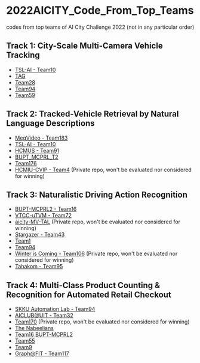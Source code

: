 # 2022AICITY_Code_From_Top_Teams
codes from top teams of AI City Challenge 2022 (not in any particular order)

## Track 1: City-Scale Multi-Camera Vehicle Tracking
* [TSL-AI - Team10](https://github.com/royukira/AIC22_Track1_MTMC_ID10)
* [TAG](https://github.com/backkon/AICITY2022_Track1_TAG)
* [Team28](https://github.com/Yejin0111/AICITY2022-Track1-MTMC)
* [Team94](https://github.com/DuongTran1708/AIC22_Track_1_MTMC)
* [Team59](https://github.com/coder-wangzhen/AIC22-MCVT)


## Track 2: Tracked-Vehicle Retrieval by Natural Language Descriptions
* [MegVideo - Team183](https://github.com/hbchen121/AICITY2022_Track2_SSM)
* [TSL-AI - Team10](https://github.com/Katherinaxxx/2022AICITY_T2)
* [HCMUS - Team91](https://github.com/nhtlongcs/AIC2022-VER)
* [BUPT_MCPRL_T2](https://github.com/dyhBUPT/OMG) 
* [Team176](https://github.com/Zhangjiacheng144/MGRS)
* [HCMIU-CVIP - Team4](https://github.com/zef1611/AIC22_Track2_HCMIU-CVIP) (Private repo, won't be evaluated nor considered for winning)


## Track 3: Naturalistic Driving Action Recognition
* [BUPT-MCPRL2 - Team16](https://github.com/1585231086/PAND-Precise-Action-Recognition-on-Naturalistic-Driving)
* [VTCC-uTVM - Team72](https://github.com/VTCC-uTVM/2022AICityChallenge-Track3)
* [aicity-MV-TAL](https://github.com/oppoVisualAnalysisOfHumans/aicity-MV-TAL/tree/main) (Private repo, won't be evaluated nor considered for winning)
* [Stargazer - Team43](https://github.com/JunweiLiang/aicity_action)
* [Team1](https://github.com/davidanastasiu/kndar)
* [Team94](https://github.com/cybercore-co-ltd/AICity2022-Track3)
* [Winter is Coming - Team106](https://github.com/gcding/AICity-2022-Track3) (Private repo, won't be evaluated nor considered for winning)
* [Tahakom - Team95](https://github.com/Shahad24/AICITY2022_Track3_Team95)


## Track 4: Multi-Class Product Counting & Recognition for Automated Retail Checkout
* [SKKU Automation Lab - Team94](https://github.com/phlong3105/aic22_track4 )
* [AICLUB@UIT - Team32](https://github.com/hungnt14/aicity2022)
* [Team170](https://github.com/bomerzz/PanXUofg_AI_City) (Private repo, won't be evaluated nor considered for winning)
* [The Nabeelians](https://github.com/istiakshihab/automated-retail-checkout-aicity22)
* [Team16 BUPT-MCPRL2](https://github.com/w-sugar/DTC_AICITY2022)
* [Team55](https://github.com/FireCuda/AIC22-TEAM55-TRACK4)
* [Team9](https://github.com/cybercore-co-ltd/aicity22-track4)
* [Graph@FIT - Team117](https://github.com/BUT-GRAPH-at-FIT/PersonGONE)
